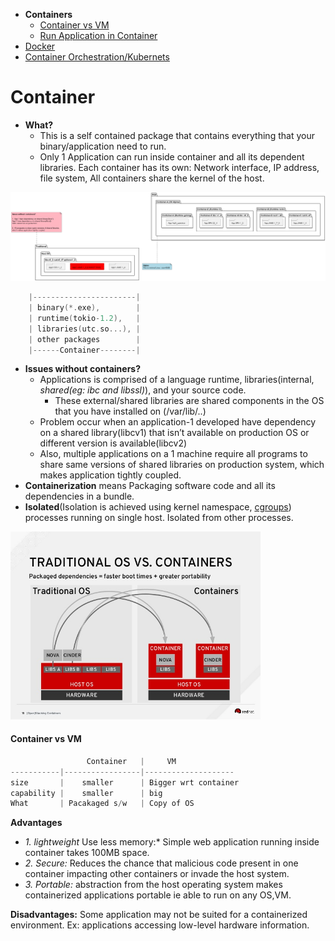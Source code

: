 - **Containers**
  - [Container vs VM](#vs)
  - [Run Application in Container](Run_Application_in_Container)
- [Docker](Docker)
- [Container Orchestration/Kubernets](Kubernets)


# Container
- **What?** 
  - This is a self contained package that contains everything that your binary/application need to run.
  - Only 1 Application can run inside container and all its dependent libraries. Each container has its own: Network interface, IP address, file system, All containers share the kernel of the host.

<img src=images/container.png width=900 />

```c
    |-----------------------|
    | binary(*.exe),        |
    | runtime(tokio-1.2),   |
    | libraries(utc.so...), |
    | other packages        |
    |------Container--------|
```
- **Issues without containers?**
  - Applications is comprised of a language runtime, libraries(internal, _shared(eg: ibc and libssl)_), and your source code.
    - These external/shared libraries are shared components in the OS that you have installed on (/var/lib/..)
  - Problem occur when an application-1 developed have dependency on a shared library(libcv1) that isn’t available on production OS or different version is available(libcv2)
  - Also, multiple applications on a 1 machine require all programs to share same versions of shared libraries on production system, which makes application tightly coupled.
- **Containerization** means Packaging software code and all its dependencies in a bundle.
- **Isolated**(Isolation is achieved using kernel namespace, [cgroups](/Operating_Systems/Linux/Resource_Control)) processes running on single host. Isolated from other processes.

<img src=TraditionalOS_vs_Containers.jpg width=400/>

<a name=vs></a>
#### Container vs VM
```c
                 Container   |     VM
-----------|-----------------|--------------------  
size       |    smaller      | Bigger wrt container
capability |    smaller      | big
What       | Pacakaged s/w   | Copy of OS 
```

<a name=add></a>
**Advantages**
- *1. lightweight* Use less memory:* Simple web application running inside container takes 100MB space.
- *2. Secure:* Reduces the chance that malicious code present in one container impacting other containers or invade the host system.
- *3. Portable:* abstraction from the host operating system makes containerized applications portable ie able to run on any OS,VM.

**Disadvantages:** Some application may not be suited for a containerized environment. Ex: applications accessing low-level hardware information.



